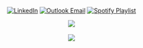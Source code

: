 
<div align="center">


[![LinkedIn](https://img.shields.io/badge/LinkedIn-0A63BC?style=for-the-badge&logo=linkedin&logoColor=black)](https://linkedin.com/in/parsabe)
[![Outlook Email](https://img.shields.io/badge/Email-590091?style=for-the-badge&logo=gmail&logoColor=black)](mailto:parsabe99@outlook.com)
[![Spotify Playlist](https://img.shields.io/badge/Spotify-1DD05D?style=for-the-badge&logo=spotify&logoColor=black)](https://open.spotify.com/playlist/6hyIAxKVYm38T50KUZkNeW?si=x84h9hDITzailq4pi4EcIA&pi=PB97I-wvR5WQt)





<a href="https://www.buymeacoffee.com/hounaar"><img src="https://img.buymeacoffee.com/button-api/?text=Buy me a coffee&emoji=☕&slug=hounaar&button_colour=5F7FFF&font_colour=ffffff&font_family=Poppins&outline_colour=000000&coffee_colour=FFDD00" /></a><br/><br/>
<img src="https://github-readme-stats.vercel.app/api/top-langs/?username=parsabe&layout=compact&bg_color=0d0d2b&title_color=ff79c6&text_color=ffffff&icon_color=ff79c6&border_color=4b0082&langs_count=8">

<br/><br/>



</div>


